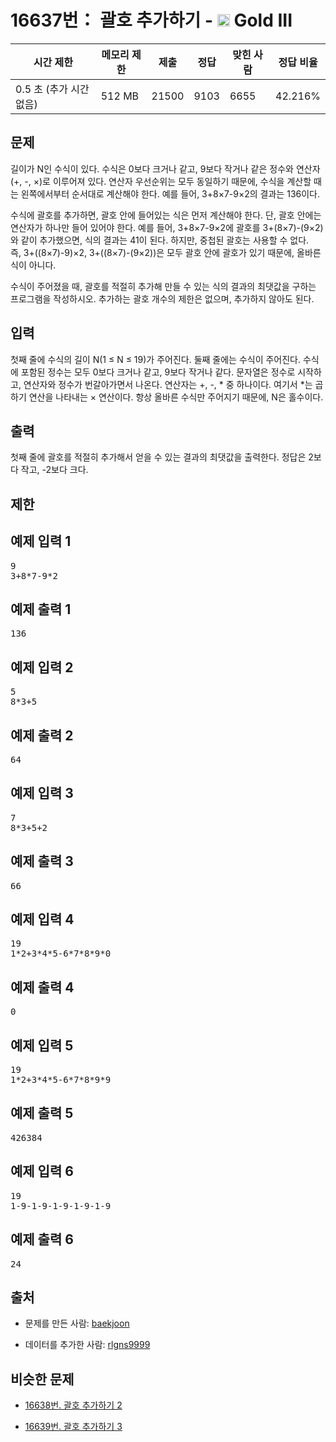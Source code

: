 # 16637번： 괄호 추가하기 - <img src="https://static.solved.ac/tier_small/13.svg" style="height:20px" /> Gold III



| 시간 제한 | 메모리 제한 | 제출 | 정답 | 맞힌 사람 | 정답 비율 |
| --- | --- | --- | --- | --- | --- |
| 0.5 초 (추가 시간 없음) | 512 MB | 21500 | 9103 | 6655 | 42.216% |
## 문제

길이가 N인 수식이 있다. 수식은 0보다 크거나 같고, 9보다 작거나 같은 정수와 연산자(+, -, ×)로 이루어져 있다. 연산자 우선순위는 모두 동일하기 때문에, 수식을 계산할 때는 왼쪽에서부터 순서대로 계산해야 한다. 예를 들어, 3+8×7-9×2의 결과는 136이다.

수식에 괄호를 추가하면, 괄호 안에 들어있는 식은 먼저 계산해야 한다. 단, 괄호 안에는 연산자가 하나만 들어 있어야 한다. 예를 들어, 3+8×7-9×2에 괄호를 3+(8×7)-(9×2)와 같이 추가했으면, 식의 결과는 41이 된다. 하지만, 중첩된 괄호는 사용할 수 없다. 즉, 3+((8×7)-9)×2, 3+((8×7)-(9×2))은 모두 괄호 안에 괄호가 있기 때문에, 올바른 식이 아니다.

수식이 주어졌을 때, 괄호를 적절히 추가해 만들 수 있는 식의 결과의 최댓값을 구하는 프로그램을 작성하시오. 추가하는 괄호 개수의 제한은 없으며, 추가하지 않아도 된다.

## 입력

첫째 줄에 수식의 길이 N(1 ≤ N ≤ 19)가 주어진다. 둘째 줄에는 수식이 주어진다. 수식에 포함된 정수는 모두 0보다 크거나 같고, 9보다 작거나 같다. 문자열은 정수로 시작하고, 연산자와 정수가 번갈아가면서 나온다. 연산자는 +, -, * 중 하나이다. 여기서 *는 곱하기 연산을 나타내는 × 연산이다. 항상 올바른 수식만 주어지기 때문에, N은 홀수이다.

## 출력

첫째 줄에 괄호를 적절히 추가해서 얻을 수 있는 결과의 최댓값을 출력한다. 정답은 2보다 작고, -2보다 크다.

## 제한

## 예제 입력 1

<pre>9
3+8*7-9*2
</pre>
## 예제 출력 1

<pre>136
</pre>
## 예제 입력 2

<pre>5
8*3+5
</pre>
## 예제 출력 2

<pre>64
</pre>
## 예제 입력 3

<pre>7
8*3+5+2
</pre>
## 예제 출력 3

<pre>66
</pre>
## 예제 입력 4

<pre>19
1*2+3*4*5-6*7*8*9*0
</pre>
## 예제 출력 4

<pre>0
</pre>
## 예제 입력 5

<pre>19
1*2+3*4*5-6*7*8*9*9
</pre>
## 예제 출력 5

<pre>426384
</pre>
## 예제 입력 6

<pre>19
1-9-1-9-1-9-1-9-1-9
</pre>
## 예제 출력 6

<pre>24
</pre>
## 출처

- 문제를 만든 사람: [baekjoon](/user/baekjoon)

- 데이터를 추가한 사람: [rlgns9999](/user/rlgns9999)

## 비슷한 문제

- [16638번. 괄호 추가하기 2](/problem/16638)

- [16639번. 괄호 추가하기 3](/problem/16639)